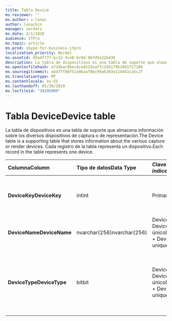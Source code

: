 ```yaml
---
title: Tabla Device
ms.reviewer: ''
ms.author: v-lanac
author: lanachin
manager: serdars
ms.date: 2/1/2018
audience: ITPro
ms.topic: article
ms.prod: skype-for-business-itpro
localization_priority: Normal
ms.assetid: d5a4f777-bc12-4ce8-bc0d-867d5e22b436
description: La tabla de dispositivos es una tabla de soporte que almacena información sobre los diversos dispositivos de captura o de representación. Cada registro de la tabla representa un dispositivo.
ms.openlocfilehash: a73deac9bec6ce4515eaffc256179b10d1f27106
ms.sourcegitcommit: ab47ff88f51a96aaf8bc99a6303e114d41ca5c2f
ms.translationtype: MT
ms.contentlocale: es-ES
ms.lasthandoff: 05/20/2019
ms.locfileid: "34295009"
---
```

# <a name="device-table"></a><span data-ttu-id="d5587-104">Tabla Device</span><span class="sxs-lookup"><span data-stu-id="d5587-104">Device table</span></span>
 
<span data-ttu-id="d5587-105">La tabla de dispositivos es una tabla de soporte que almacena información sobre los diversos dispositivos de captura o de representación.</span><span class="sxs-lookup"><span data-stu-id="d5587-105">The Device table is a supporting table that stores information about the various capture or render devices.</span></span> <span data-ttu-id="d5587-106">Cada registro de la tabla representa un dispositivo.</span><span class="sxs-lookup"><span data-stu-id="d5587-106">Each record in the table represents one device.</span></span>
  
|<span data-ttu-id="d5587-107">**Columna**</span><span class="sxs-lookup"><span data-stu-id="d5587-107">**Column**</span></span>|<span data-ttu-id="d5587-108">**Tipo de datos**</span><span class="sxs-lookup"><span data-stu-id="d5587-108">**Data Type**</span></span>|<span data-ttu-id="d5587-109">**Clave o índice**</span><span class="sxs-lookup"><span data-stu-id="d5587-109">**Key/Index**</span></span>|<span data-ttu-id="d5587-110">**Detalles**</span><span class="sxs-lookup"><span data-stu-id="d5587-110">**Details**</span></span>|
|:-----|:-----|:-----|:-----|
|<span data-ttu-id="d5587-111">**DeviceKey**</span><span class="sxs-lookup"><span data-stu-id="d5587-111">**DeviceKey**</span></span> <br/> |<span data-ttu-id="d5587-112">int</span><span class="sxs-lookup"><span data-stu-id="d5587-112">int</span></span>  <br/> |<span data-ttu-id="d5587-113">Primary</span><span class="sxs-lookup"><span data-stu-id="d5587-113">Primary</span></span>  <br/> |<span data-ttu-id="d5587-114">Número único que identifica este dispositivo.</span><span class="sxs-lookup"><span data-stu-id="d5587-114">Unique number identifying this device.</span></span>  <br/> |
|<span data-ttu-id="d5587-115">**DeviceName**</span><span class="sxs-lookup"><span data-stu-id="d5587-115">**DeviceName**</span></span> <br/> |<span data-ttu-id="d5587-116">nvarchar(256)</span><span class="sxs-lookup"><span data-stu-id="d5587-116">nvarchar(256)</span></span>  <br/> |<span data-ttu-id="d5587-117">DeviceName + DeviceType es único</span><span class="sxs-lookup"><span data-stu-id="d5587-117">DeviceName + DeviceType is unique</span></span>  <br/> |<span data-ttu-id="d5587-118">Nombre del dispositivo.</span><span class="sxs-lookup"><span data-stu-id="d5587-118">Device name.</span></span>  <br/> |
|<span data-ttu-id="d5587-119">**DeviceType**</span><span class="sxs-lookup"><span data-stu-id="d5587-119">**DeviceType**</span></span> <br/> |<span data-ttu-id="d5587-120">bit</span><span class="sxs-lookup"><span data-stu-id="d5587-120">bit</span></span>  <br/> |<span data-ttu-id="d5587-121">DeviceName + DeviceType es único</span><span class="sxs-lookup"><span data-stu-id="d5587-121">DeviceName + DeviceType is unique</span></span>  <br/> |<span data-ttu-id="d5587-122">Tipo de dispositivo.</span><span class="sxs-lookup"><span data-stu-id="d5587-122">Device type.</span></span> <span data-ttu-id="d5587-123">1 es un dispositivo de captura, 0 es un dispositivo de representación.</span><span class="sxs-lookup"><span data-stu-id="d5587-123">1 is a capture device, 0 is a render device.</span></span>  <br/> |
   

